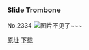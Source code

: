 ### Slide Trombone
No.2334
![图片不见了~~~](https://imgs.xkcd.com/comics/slide_trombone.png)

[原址](https://xkcd.com//2334) [下载](https://imgs.xkcd.com/comics/slide_trombone.png)

